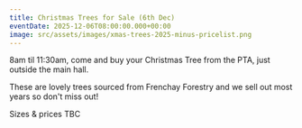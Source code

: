 ```yaml
---
title: Christmas Trees for Sale (6th Dec)
eventDate: 2025-12-06T08:00:00.000+00:00
image: src/assets/images/xmas-trees-2025-minus-pricelist.png
---
```


8am til 11:30am, come and buy your Christmas Tree from the PTA, just outside the main hall.

These are lovely trees sourced from Frenchay Forestry and we sell out most years so don't miss out!

Sizes & prices TBC
